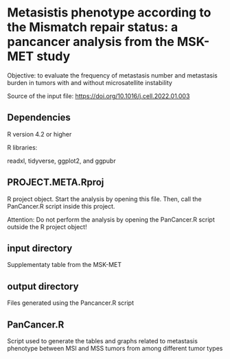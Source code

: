 # Metasistis phenotype according to the Mismatch repair status: a pancancer analysis from the MSK-MET study

Objective: to evaluate the frequency of metastasis number and metastasis burden in tumors with and without microsatellite instability

Source of the input file: https://doi.org/10.1016/j.cell.2022.01.003

## Dependencies

R version 4.2 or higher

R libraries:

readxl, tidyverse, ggplot2, and ggpubr

## PROJECT.META.Rproj

R project object. Start the analysis by opening this file. Then, call the PanCancer.R script inside this project.

Attention: Do not perform the analysis by opening the PanCancer.R script outside the R project object!

## input directory

Supplementaty table from the MSK-MET
## output directory

Files generated using the Pancancer.R script

## PanCancer.R

Script used to generate the tables and graphs related to metastasis phenotype between MSI and MSS tumors from among different tumor types
